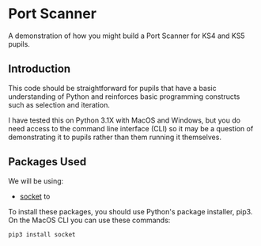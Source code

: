 # Port Scanner
A demonstration of how you might build a Port Scanner for KS4 and KS5 pupils.

## Introduction
This code should be straightforward for pupils that have a basic understanding of Python and reinforces basic programming constructs such as selection and iteration.

I have tested this on Python 3.1X with MacOS and Windows, but you do need access to the command line interface (CLI) so it may be a question of demonstrating it to pupils rather than them running it themselves.

## Packages Used
We will be using:
* [socket]() to 

To install these packages, you should use Python's package installer, pip3.  On the MacOS CLI you can use these commands:
```
pip3 install socket
```
